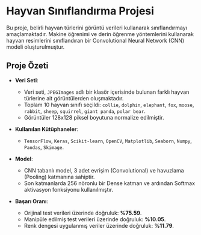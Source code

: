 # Hayvan Sınıflandırma Projesi

Bu proje, belirli hayvan türlerini görüntü verileri kullanarak sınıflandırmayı amaçlamaktadır. 
Makine öğrenimi ve derin öğrenme yöntemlerini kullanarak hayvan resimlerini sınıflandıran bir Convolutional Neural Network (CNN) modeli oluşturulmuştur.

## Proje Özeti
- **Veri Seti**: 
  - Veri seti, `JPEGImages` adlı bir klasör içerisinde bulunan farklı hayvan türlerine ait görüntülerden oluşmaktadır.
  - Toplam 10 hayvan sınıfı seçildi: `collie`, `dolphin`, `elephant`, `fox`, `moose`, `rabbit`, `sheep`, `squirrel`, `giant panda`, `polar bear`.
  - Görüntüler 128x128 piksel boyutuna normalize edilmiştir.

- **Kullanılan Kütüphaneler**:
  - `TensorFlow`, `Keras`, `Scikit-learn`, `OpenCV`, `Matplotlib`, `Seaborn`, `Numpy`, `Pandas`, `Skimage`.

- **Model**:
  - CNN tabanlı model, 3 adet evrişim (Convolutional) ve havuzlama (Pooling) katmanına sahiptir.
  - Son katmanlarda 256 nöronlu bir Dense katman ve ardından Softmax aktivasyon fonksiyonu kullanılmıştır.

- **Başarı Oranı**:
  - Orijinal test verileri üzerinde doğruluk: **%75.59**.
  - Manipüle edilmiş test verileri üzerinde doğruluk: **%10.05**.
  - Renk dengesi uygulanmış veriler üzerinde doğruluk: **%11.79**.
